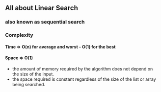 ## All about Linear Search
### also known as sequential search
### Complexity
#### Time => O(n) for average and worst - O(1) for the best
#### Space => O(1) 
- the amount of memory required by the algorithm does not depend on the size of the input.
- the space required is constant regardless of the size of the list or array being searched.
